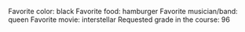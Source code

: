 Favorite color: black
Favorite food: hamburger
Favorite musician/band: queen
Favorite movie: interstellar
Requested grade in the course: 96
